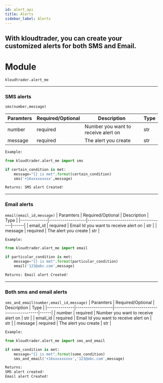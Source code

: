 ```yaml
---
id: alert_api
title: Alerts
sidebar_label: Alerts
---
```

## With kloudtrader, you can create your customized alerts for both SMS and Email.


# Module
<code>kloudtrader.alert_me</code>
*** 

### SMS alerts 
<code>sms(number,message)</code>

| Paramters     | Required/Optional | Description                        | Type |
|--------------|-------------------|-------------------------------------|------|
| number       | required          | Number you want to receive alert on | str  |
| message      | required          | The alert you create                | str  |


``` python
Example:

from kloudtrader.alert_me import sms

if certain_condition is met:
    message="{} is met".format(certain_condition)
    sms('+16xxxxxxxxx',message)
```
```python
Returns: SMS alert Created!
```

*** 
### Email alerts 
<code>email(email_id,message)</code>
| Paramters    | Required/Optional | Description                           | Type |
|--------------|-------------------|---------------------------------------|------|
| email_id     | required          | Email Id you want to receive alert on | str  |
| message      | required          | The alert you create                  | str  |
```python 
Example:

from kloudtrader.alert_me import email

if particular_condition is met:
    message="{} is met".format(particular_condition)
    email('123@abc.com',message)
```

```python
Returns: Email alert Created!
```
*** 
### Both sms and email alerts
<code>sms_and_email(number,email_id,message)</code> 
| Paramters    | Required/Optional | Description                           | Type |
|--------------|-------------------|---------------------------------------|------|
| number       | required          | Number you want to receive alert on   | str  |
| email_id     | required          | Email Id you want to receive alert on | str  |
| message      | required          | The alert you create                  | str  |
```python 
Example:

from kloudtrader.alert_me import sms_and_email

if some_condition is met:
    message="{} is met".format(some_condition)
    sms_and_email('+16xxxxxxxxx','123@abc.com',message)
```
```python
Returns: 
SMS alert created!
Email alert Created!
```
